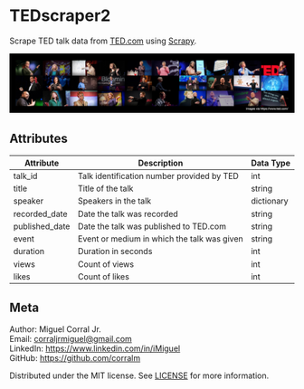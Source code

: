 # TEDscraper2
Scrape TED talk data from [TED.com](https://www.ted.com/) using [Scrapy](https://scrapy.org/).

![](../img/ted_github_banner.png)

## Attributes

| Attribute        | Description                                     | Data Type  |
|------------------|-------------------------------------------------|------------|
| talk_id          | Talk identification number provided by TED      | int        |
| title            | Title of the talk                               | string     |
| speaker          | Speakers in the talk                            | dictionary |
| recorded_date    | Date the talk was recorded                      | string     |
| published_date   | Date the talk was published to TED.com          | string     |
| event            | Event or medium in which the talk was given     | string     |
| duration         | Duration in seconds                             | int        |
| views            | Count of views                                  | int        |
| likes            | Count of likes                                  | int        |

## Meta
Author: Miguel Corral Jr.  
Email: corraljrmiguel@gmail.com  
LinkedIn: https://www.linkedin.com/in/iMiguel  
GitHub: https://github.com/corralm

Distributed under the MIT license. See [LICENSE](../LICENSE) for more information.
